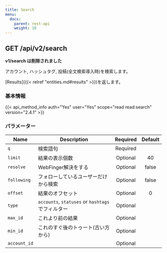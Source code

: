 ```yaml
---
title: Search
menu:
  docs:
    parent: rest-api
    weight: 10
---
```


## GET /api/v2/search

**v1/search は削除されました**

アカウント, ハッシュタグ, 投稿(全文検索導入時)を検索します。

[Results]({{< relref "entities.md#results" >}})を返します。

### 基本情報

{{< api_method_info auth="Yes" user="Yes" scope="read read:search" version="2.4.1" >}}

### パラメーター

|Name|Description|Required|Default|
|----|-----------|:------:|:-----:|
| `q` | 検索語句 | Required ||
| `limit` | 結果の表示個数 | Optional | 40 |
| `resolve` | WebFinger解決をする | Optional | false |
| `following` | フォローしているユーザーだけから検索 | Optional | false |
| `offset` | 結果のオフセット | Optional | 0 |
| `type` | `accounts`, `statuses` or `hashtags`でフィルター | Optional ||
| `max_id` | これより前の結果 | Optional ||
| `min_id` | これのすぐ後のトゥート(古い方から) | Optional ||
| `account_id` | | Optional |  |